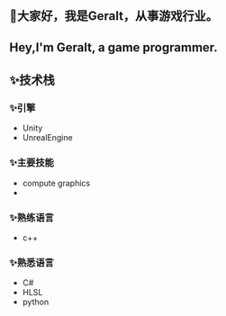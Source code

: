 ## 👋大家好，我是Geralt，从事游戏行业。
## Hey,I'm Geralt, a game programmer.

## ✨技术栈
### ✨引擎
- Unity
- UnrealEngine

### ✨主要技能
- compute graphics
- 

### ✨熟练语言
- c++

### ✨熟悉语言
- C#
- HLSL
- python



<!--
**tangchuandong/tangchuandong** is a ✨ _special_ ✨ repository because its `README.md` (this file) appears on your GitHub profile.

Here are some ideas to get you started:

- 🔭 I’m currently working on ...
- 🌱 I’m currently learning ...
- 👯 I’m looking to collaborate on ...
- 🤔 I’m looking for help with ...
- 💬 Ask me about ...
- 📫 How to reach me: ...
- 😄 Pronouns: ...
- ⚡ Fun fact: ...
-->
